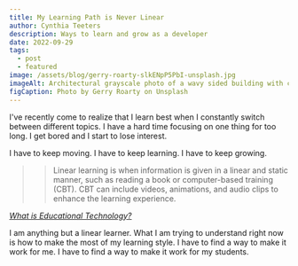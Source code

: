 ```yaml
---
title: My Learning Path is Never Linear
author: Cynthia Teeters
description: Ways to learn and grow as a developer
date: 2022-09-29
tags:
  - post
  - featured
image: /assets/blog/gerry-roarty-slkENpP5PbI-unsplash.jpg
imageAlt: Architectural grayscale photo of a wavy sided building with circles on the side
figCaption: Photo by Gerry Roarty on Unsplash
---
```

I've recently come to realize that I learn best when I constantly switch between different topics. I have a hard time focusing on one thing for too long. I get bored and I start to lose interest.

I have to keep moving. I have to keep learning. I have to keep growing.

> > Linear learning is when information is given in a linear and static manner, such as reading a book or computer-based training (CBT). CBT can include videos, animations, and audio clips to enhance the learning experience.

*[What is Educational Technology?](https://www.elearn2grow.com/2021/07/14/what-is-educational-technology/)*

I am anything but a linear learner. What I am trying to understand right now is how to make the most of my learning style. I have to find a way to make it work for me. I have to find a way to make it work for my students.